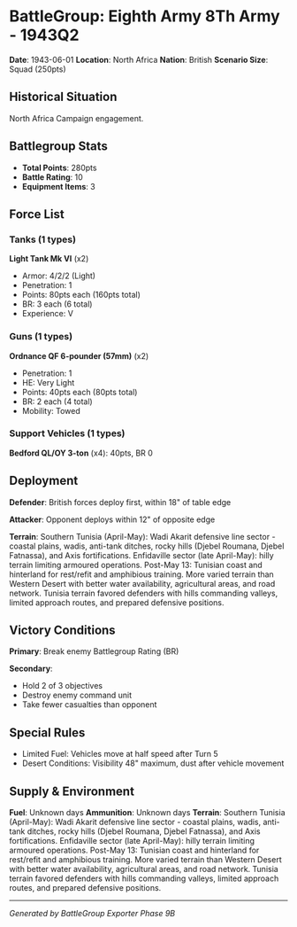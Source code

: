 # BattleGroup: Eighth Army 8Th Army - 1943Q2

**Date**: 1943-06-01
**Location**: North Africa
**Nation**: British
**Scenario Size**: Squad (250pts)

## Historical Situation

North Africa Campaign engagement.

## Battlegroup Stats

- **Total Points**: 280pts
- **Battle Rating**: 10
- **Equipment Items**: 3

## Force List

### Tanks (1 types)

**Light Tank Mk VI** (x2)
- Armor: 4/2/2 (Light)
- Penetration: 1
- Points: 80pts each (160pts total)
- BR: 3 each (6 total)
- Experience: V

### Guns (1 types)

**Ordnance QF 6-pounder (57mm)** (x2)
- Penetration: 1
- HE: Very Light
- Points: 40pts each (80pts total)
- BR: 2 each (4 total)
- Mobility: Towed

### Support Vehicles (1 types)

**Bedford QL/OY 3-ton** (x4): 40pts, BR 0

## Deployment

**Defender**: British forces deploy first, within 18" of table edge

**Attacker**: Opponent deploys within 12" of opposite edge

**Terrain**: Southern Tunisia (April-May): Wadi Akarit defensive line sector - coastal plains, wadis, anti-tank ditches, rocky hills (Djebel Roumana, Djebel Fatnassa), and Axis fortifications. Enfidaville sector (late April-May): hilly terrain limiting armoured operations. Post-May 13: Tunisian coast and hinterland for rest/refit and amphibious training. More varied terrain than Western Desert with better water availability, agricultural areas, and road network. Tunisia terrain favored defenders with hills commanding valleys, limited approach routes, and prepared defensive positions.

## Victory Conditions

**Primary**: Break enemy Battlegroup Rating (BR)

**Secondary**:
- Hold 2 of 3 objectives
- Destroy enemy command unit
- Take fewer casualties than opponent

## Special Rules

- Limited Fuel: Vehicles move at half speed after Turn 5
- Desert Conditions: Visibility 48" maximum, dust after vehicle movement

## Supply & Environment

**Fuel**: Unknown days
**Ammunition**: Unknown days
**Terrain**: Southern Tunisia (April-May): Wadi Akarit defensive line sector - coastal plains, wadis, anti-tank ditches, rocky hills (Djebel Roumana, Djebel Fatnassa), and Axis fortifications. Enfidaville sector (late April-May): hilly terrain limiting armoured operations. Post-May 13: Tunisian coast and hinterland for rest/refit and amphibious training. More varied terrain than Western Desert with better water availability, agricultural areas, and road network. Tunisia terrain favored defenders with hills commanding valleys, limited approach routes, and prepared defensive positions.

---

*Generated by BattleGroup Exporter Phase 9B*
